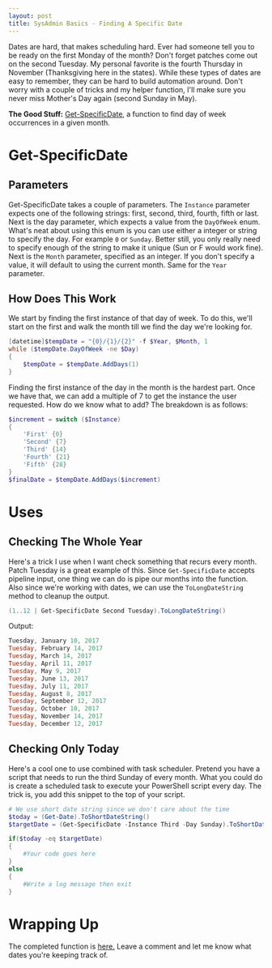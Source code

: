 ```yaml
---
layout: post
title: SysAdmin Basics - Finding A Specific Date
---
```


Dates are hard, that makes scheduling hard.
Ever had someone tell you to be ready on the first Monday of the month?
Don't forget patches come out on the second Tuesday.
My personal favorite is the fourth Thursday in November (Thanksgiving here in the states).
While these types of dates are easy to remember, they can be hard to build automation around.
Don't worry with a couple of tricks and my helper function, I'll make sure you never miss Mother's Day again (second Sunday in May).

 **The Good Stuff:**
[Get-SpecificDate](https://github.com/dchristian3188/Main/blob/master/Functions/Get-SpecificDate.ps1), a function to find day of week occurrences in a given month.

<!-- more -->

# Get-SpecificDate

## Parameters

Get-SpecificDate takes a couple of parameters.
The ```Instance``` parameter expects one of the following strings: first, second, third, fourth, fifth or last.
Next is the day parameter, which expects a value from the ```DayOfWeek``` enum.
What's neat about using this enum is you can use either a integer or string to specify the day.
For example ```0``` or ```Sunday```.
Better still, you only really need to specify enough of the string to make it unique (Sun or F would work fine).
Next is the ```Month``` parameter, specified as an integer.
If you don't specify a value, it will default to using the current month.
Same for the ```Year``` parameter.

## How Does This Work

We start by finding the first instance of that day of week.
To do this, we'll start on the first and walk the month till we find the day we're looking for.

```powershell
[datetime]$tempDate = "{0}/{1}/{2}" -f $Year, $Month, 1
while ($tempDate.DayOfWeek -ne $Day)
{
    $tempDate = $tempDate.AddDays(1)
}
```

Finding the first instance of the day in the month is the hardest part.
Once we have that, we can add a multiple of 7 to get the instance the user requested.
How do we know what to add?
The breakdown is as follows:

```powershell
$increment = switch ($Instance)
{
    'First' {0}
    'Second' {7}
    'Third' {14}
    'Fourth' {21}
    'Fifth' {28}
}
$finalDate = $tempDate.AddDays($increment)
```

# Uses

## Checking The Whole Year

Here's a trick I use when I want check something that recurs every month.
Patch Tuesday is a great example of this.
Since ```Get-SpecificDate``` accepts pipeline input, one thing we can do is pipe our months into the function.
Also since we're working with dates, we can use the ```ToLongDateString``` method to cleanup the output.

```powershell
(1..12 | Get-SpecificDate Second Tuesday).ToLongDateString()
```

Output:

```powershell
Tuesday, January 10, 2017
Tuesday, February 14, 2017
Tuesday, March 14, 2017
Tuesday, April 11, 2017
Tuesday, May 9, 2017
Tuesday, June 13, 2017
Tuesday, July 11, 2017
Tuesday, August 8, 2017
Tuesday, September 12, 2017
Tuesday, October 10, 2017
Tuesday, November 14, 2017
Tuesday, December 12, 2017
```

## Checking Only Today

Here's a cool one to use combined with task scheduler.
Pretend you have a script that needs to run the third Sunday of every month.
What you could do is create a scheduled task to execute your PowerShell script every day.
The trick is, you add this snippet to the top of your script.

```powershell
# We use short date string since we don't care about the time
$today = (Get-Date).ToShortDateString()
$targetDate = (Get-SpecificDate -Instance Third -Day Sunday).ToShortDateString()

if($today -eq $targetDate)
{
    #Your code goes here
}
else
{
    #Write a log message then exit
}
```

# Wrapping Up

The completed function is [here.](https://github.com/dchristian3188/Main/blob/master/Functions/Get-SpecificDate.ps1)
Leave a comment and let me know what dates you're keeping track of.
